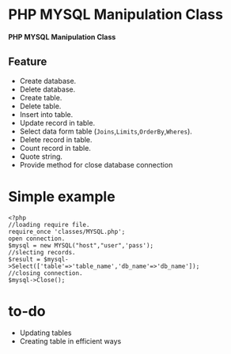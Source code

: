 # PHP MYSQL Manipulation Class
#### PHP MYSQL Manipulation Class
## Feature
 - Create database.
 - Delete database.
 - Create table.
 - Delete table.
 - Insert into table.
 - Update record in table.
 - Select data form table (`Joins`,`Limits`,`OrderBy`,`Wheres`).
 - Delete record in table.
 - Count record in table.
 - Quote string.
 - Provide method for close database connection

# Simple example
    <?php
    //loading require file.
    require_once 'classes/MYSQL.php';
	open connection.
	$mysql = new MYSQL("host","user",'pass');
	//slecting records.
	$result = $mysql->Select(['table'=>'table_name','db_name'=>'db_name']);
	//closing connection.
	$mysql->Close();
	
# to-do
 - Updating tables
 - Creating table in efficient ways



